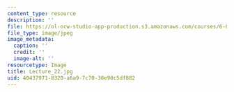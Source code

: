 ```yaml
---
content_type: resource
description: ''
file: https://ol-ocw-studio-app-production.s3.amazonaws.com/courses/6-041sc-probabilistic-systems-analysis-and-applied-probability-fall-2013/404379718320a6a97c7030e90c5df882_Lecture_22.jpg
file_type: image/jpeg
image_metadata:
  caption: ''
  credit: ''
  image-alt: ''
resourcetype: Image
title: Lecture_22.jpg
uid: 40437971-8320-a6a9-7c70-30e90c5df882
---
```

